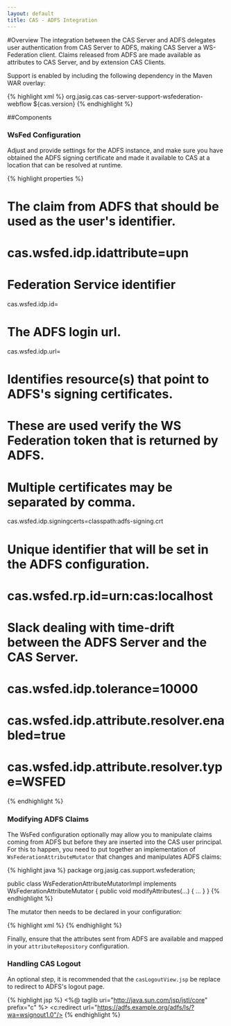```yaml
---
layout: default
title: CAS - ADFS Integration
---
```


#Overview
The integration between the CAS Server and ADFS delegates user authentication from CAS Server to ADFS, making CAS Server a WS-Federation client. 
Claims released from ADFS are made available as attributes to CAS Server, and by extension CAS Clients.

Support is enabled by including the following dependency in the Maven WAR overlay:

{% highlight xml %}
<dependency>
  <groupId>org.jasig.cas</groupId>
  <artifactId>cas-server-support-wsfederation-webflow</artifactId>
  <version>${cas.version}</version>
</dependency>
{% endhighlight %}

##Components

### WsFed Configuration

Adjust and provide settings for the ADFS instance, and make sure you have obtained the ADFS signing certificate
and made it available to CAS at a location that can be resolved at runtime.

{% highlight properties %}
# The claim from ADFS that should be used as the user's identifier.
# cas.wsfed.idp.idattribute=upn
#
# Federation Service identifier
cas.wsfed.idp.id=
#
# The ADFS login url.
cas.wsfed.idp.url=
#
# Identifies resource(s) that point to ADFS's signing certificates.
# These are used verify the WS Federation token that is returned by ADFS.
# Multiple certificates may be separated by comma.
cas.wsfed.idp.signingcerts=classpath:adfs-signing.crt
#
# Unique identifier that will be set in the ADFS configuration.
# cas.wsfed.rp.id=urn:cas:localhost
#
# Slack dealing with time-drift between the ADFS Server and the CAS Server.
# cas.wsfed.idp.tolerance=10000

# cas.wsfed.idp.attribute.resolver.enabled=true
# cas.wsfed.idp.attribute.resolver.type=WSFED
{% endhighlight %}


### Modifying ADFS Claims
The WsFed configuration optionally may allow you to manipulate claims coming from ADFS but before they are inserted into the CAS user principal. For this to happen, you need
to put together an implementation of `WsFederationAttributeMutator` that changes and manipulates ADFS claims:

{% highlight java %}
package org.jasig.cas.support.wsfederation;

public class WsFederationAttributeMutatorImpl implements WsFederationAttributeMutator {
    public void modifyAttributes(...) {
        ...
    }
}
{% endhighlight %}

The mutator then needs to be declared in your configuration:

{% highlight xml %}
<bean id="wsfedAttributeMutator"
    class="org.jasig.cas.support.wsfederation.WsFederationAttributeMutatorImpl" />
{% endhighlight %}


Finally, ensure that the attributes sent from ADFS are available and mapped in
your `attributeRepository` configuration.

### Handling CAS Logout

An optional step, it is recommended that the `casLogoutView.jsp` be replace to redirect to ADFS's logout page.

{% highlight jsp %}
<%@ taglib uri="http://java.sun.com/jsp/jstl/core" prefix="c" %>
<c:redirect url="https://adfs.example.org/adfs/ls/?wa=wsignout1.0"/>
{% endhighlight %}
